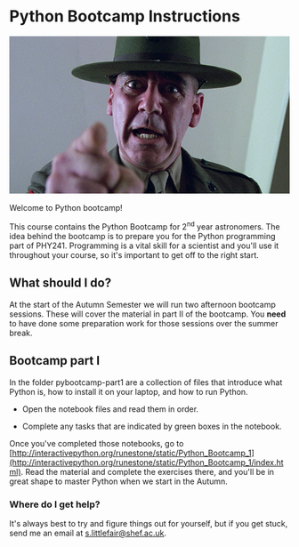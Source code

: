 # Python Bootcamp Instructions

![SIR, YES SIR!](pybootcamp-part1/images/FMJ.jpg)

Welcome to Python bootcamp!

This course contains the Python Bootcamp for 2<sup>nd</sup> year astronomers. The idea behind the bootcamp is to prepare you for the Python programming part of PHY241. Programming is a vital skill for a scientist and you'll use it throughout your course, so it's important to get off to the right start.

## What should I do?

At the start of the Autumn Semester we will run two afternoon bootcamp sessions. These will cover the material in part II of the bootcamp. You **need** to have done some preparation work for those sessions over the summer break.

## Bootcamp part I

In the folder pybootcamp-part1 are a collection of files that introduce what Python is, how to install it on your laptop, and how to run Python. 

 - Open the notebook files and read them in order. 

 - Complete any tasks that are indicated by green boxes in the notebook.

Once you've completed those notebooks, go to [http://interactivepython.org/runestone/static/Python_Bootcamp_1](http://interactivepython.org/runestone/static/Python_Bootcamp_1/index.html). Read the material and complete the exercises there, and you'll be in great shape to master Python when we start in the Autumn.

### Where do I get help?

It's always best to try and figure things out for yourself, but if you get stuck, send me an email at <s.littlefair@shef.ac.uk>.


